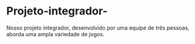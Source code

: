 # Projeto-integrador-
Nosso projeto integrador, desenvolvido por uma equipe de três pessoas, aborda uma ampla variedade de jogos.
